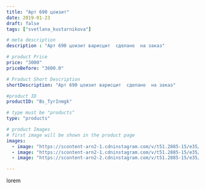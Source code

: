 ```yaml
---
title: "Арт 690 цоизит"
date: 2019-01-23
draft: false
tags: ["svetlana_kustarnikova"]

# meta description
description : "Арт 690 цоизит варисцит  сделано  на заказ"

# product Price
price: "3000"
priceBefore: "3600.0"

# Product Short Description
shortDescription: "Арт 690 цоизит варисцит  сделано  на заказ"

#product ID
productID: "Bs_TyrInmgk"

# type must be "products"
type: "products"

# product Images
# first image will be shown in the product page
images:
  - image: "https://scontent-arn2-1.cdninstagram.com/v/t51.2885-15/e35/49372087_414009839141269_3638030772855721939_n.jpg?se=8&tp=1&_nc_ht=scontent-arn2-1.cdninstagram.com&_nc_cat=101&_nc_ohc=Gy_Lm-mxK5wAX9g79qU&oh=b750dc1914a813fcf1c8c2e73e35b755&oe=606C8187&ig_cache_key=MTk2MzM3NTAwMzQwMTQyMTQxNA%3D%3D.2"
  - image: "https://scontent-arn2-1.cdninstagram.com/v/t51.2885-15/e35/49544968_2091876261110882_3047303057057303761_n.jpg?se=8&tp=1&_nc_ht=scontent-arn2-1.cdninstagram.com&_nc_cat=102&_nc_ohc=IEG_tUuAB-AAX90nNdU&oh=75c08f0329d61d80de65e903e24040e3&oe=606BC9A6&ig_cache_key=MTk2MzM3NTAwMzM5MzAwNzY0OA%3D%3D.2"
  - image: "https://scontent-arn2-2.cdninstagram.com/v/t51.2885-15/e35/49739643_388075388430404_7687007553022860145_n.jpg?se=8&tp=1&_nc_ht=scontent-arn2-2.cdninstagram.com&_nc_cat=108&_nc_ohc=KEea_BfviRoAX_-FNLC&oh=31711d7066da1d932bae5e68eab934e5&oe=606C6FB8&ig_cache_key=MTk2MzM3NTAwMzQwOTYwMTU2Nw%3D%3D.2"

---
```

lorem
